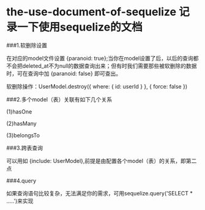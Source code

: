 # the-use-document-of-sequelize 记录一下使用sequelize的文档

###1.软删除设置
  
  在对应的model文件设置 {paranoid: true};当你在model设置了后，以后的查询都不会把deleted_at不为null的数据查询出来；但有时我们需要那些被软删除的数据时，可在查询中加 {paranoid: false} 即可查出。
  
  软删除操作：UserModel.destroy({
                where: { id: userId }
            }, { force: false })

###2.多个model（表）关联有如下几个关系

(1)hasOne

(2)hasMany

(3)belongsTo

###3.跨表查询

可以用如 {include: UserModel},前提是由配置各个model（表）的关系，即第二点

###4.query

如果查询语句比较复杂，无法满足你的需求，可用sequelize.query('SELECT * .....')来实现

